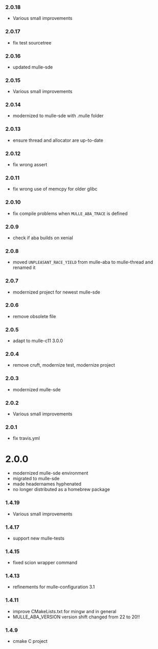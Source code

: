 ### 2.0.18

* Various small improvements

### 2.0.17

* fix test sourcetree

### 2.0.16

* updated mulle-sde

### 2.0.15

* Various small improvements

### 2.0.14

* modernized to mulle-sde with .mulle folder

### 2.0.13

* ensure thread and allocator are up-to-date

### 2.0.12

* fix wrong assert

### 2.0.11

* fix wrong use of memcpy for older glibc

### 2.0.10

* fix compile problems when `MULLE_ABA_TRACE` is defined

### 2.0.9

* check if aba builds on xenial

### 2.0.8

* moved `UNPLEASANT_RACE_YIELD` from mulle-aba to mulle-thread and renamed it

### 2.0.7

* modernized project for newest mulle-sde

### 2.0.6

* remove obsolete file

### 2.0.5

* adapt to mulle-c11 3.0.0

### 2.0.4

* remove cruft, modernize test, modernize project

### 2.0.3

* modernized mulle-sde

### 2.0.2

* Various small improvements

### 2.0.1

* fix travis.yml

# 2.0.0

* modernized mulle-sde environment
* migrated to mulle-sde
* made headernames hyphenated
* no longer distributed as a homebrew package

### 1.4.19

* Various small improvements

### 1.4.17

* support new mulle-tests

### 1.4.15

* fixed scion wrapper command

### 1.4.13

* refinements for mulle-configuration 3.1

### 1.4.11

* improve CMakeLists.txt for mingw and in general
* MULLE_ABA_VERSION version shift changed from 22 to 20!!

### 1.4.9

* cmake C project
